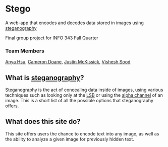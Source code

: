 # Stego
A web-app that encodes and decodes data stored in images using [steganography](https://en.wikipedia.org/wiki/Steganography)

Final group project for INFO 343 Fall Quarter


### Team Members
[Anya Hsu](https://github.com/anyahsu280), [Cameron Doane](https://github.com/CamD67), [Justin McKissick](https://github.com/justmckissick), [Vishesh Sood](https://github.com/VisheshSood)


## What is [steganography](https://en.wikipedia.org/wiki/Steganography)?
Steganography is the act of concealing data inside of images, using various techniques such as looking only at the [LSB](https://en.wikipedia.org/wiki/Least_significant_bit) or using the [alpha channel](https://en.wikipedia.org/wiki/Transparency_(graphic)) of an image. This is a short list of all the possible options that steganography offers.

## What does this site do?
This site offers users the chance to encode text into any image, as well as the ability to analyze a given image for previously hidden text.
